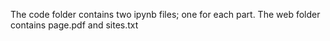 The code folder contains two ipynb files; one for each part. 
The web folder contains page.pdf and sites.txt